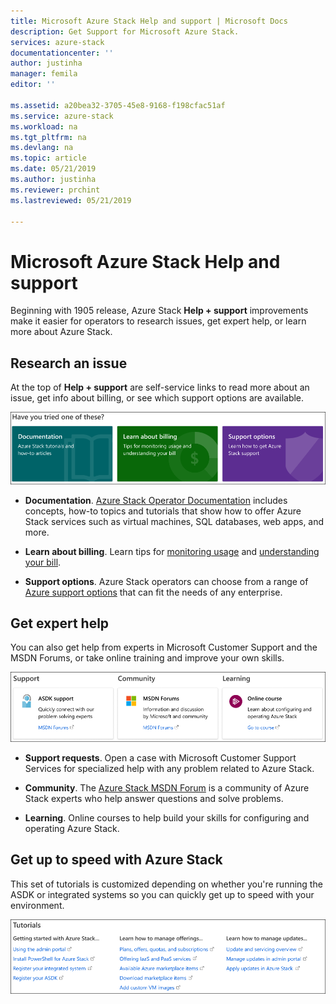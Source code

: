 ```yaml
---
title: Microsoft Azure Stack Help and support | Microsoft Docs
description: Get Support for Microsoft Azure Stack.
services: azure-stack
documentationcenter: ''
author: justinha
manager: femila
editor: ''

ms.assetid: a20bea32-3705-45e8-9168-f198cfac51af
ms.service: azure-stack
ms.workload: na
ms.tgt_pltfrm: na
ms.devlang: na
ms.topic: article
ms.date: 05/21/2019
ms.author: justinha
ms.reviewer: prchint
ms.lastreviewed: 05/21/2019

---
```

# Microsoft Azure Stack Help and support

Beginning with 1905 release, Azure Stack **Help + support** improvements make it easier for operators to research issues, get expert help, or learn more about Azure Stack. 

## Research an issue

At the top of **Help + support** are self-service links to read more about an issue, get info about billing, or see which support options are available. 

![Self-service support](media/azure-stack-help-and-support/get-support-tiles.png)

- **Documentation**. [Azure Stack Operator Documentation](index.yml) includes concepts, how-to topics and tutorials that show how to offer Azure Stack services such as virtual machines, SQL databases, web apps, and more. 

- **Learn about billing**. Learn tips for [monitoring usage](azure-stack-usage-reporting.md) and [understanding your bill](azure-stack-billing-and-chargeback.md).

- **Support options**. Azure Stack operators can choose from a range of [Azure support options](https://azure.microsoft.com/support/options/) that can fit the needs of any enterprise. 

## Get expert help 

You can also get help from experts in Microsoft Customer Support and the MSDN Forums, or take online training and improve your own skills. 

![Get expert help](media/azure-stack-help-and-support/get-support-cards.png)

- **Support requests**. Open a case with Microsoft Customer Support Services for specialized help with any problem related to Azure Stack.

- **Community**. The [Azure Stack MSDN Forum](https://social.msdn.microsoft.com/Forums/azure/home?forum=azurestack) is a community of Azure Stack experts who help answer questions and solve problems.

- **Learning**. Online courses to help build your skills for configuring and operating Azure Stack. 

## Get up to speed with Azure Stack

This set of tutorials is customized depending on whether you're running the ASDK or integrated systems so you can quickly get up to speed with your environment. 

![Get support tutorials](media/azure-stack-help-and-support/get-support-tutorials.png)